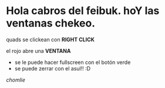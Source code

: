 # Hola cabros del feibuk. hoY las ventanas chekeo.

quads se clickean con **RIGHT CLICK**

el rojo abre una **VENTANA**

* se le puede hacer fullscreen con el botón verde
* se puede zerrar con el asul!! :D

_chomlie_